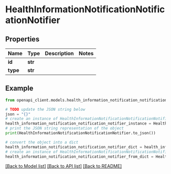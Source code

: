 # HealthInformationNotificationNotificationNotifier


## Properties

Name | Type | Description | Notes
------------ | ------------- | ------------- | -------------
**id** | **str** |  | 
**type** | **str** |  | 

## Example

```python
from openapi_client.models.health_information_notification_notification_notifier import HealthInformationNotificationNotificationNotifier

# TODO update the JSON string below
json = "{}"
# create an instance of HealthInformationNotificationNotificationNotifier from a JSON string
health_information_notification_notification_notifier_instance = HealthInformationNotificationNotificationNotifier.from_json(json)
# print the JSON string representation of the object
print(HealthInformationNotificationNotificationNotifier.to_json())

# convert the object into a dict
health_information_notification_notification_notifier_dict = health_information_notification_notification_notifier_instance.to_dict()
# create an instance of HealthInformationNotificationNotificationNotifier from a dict
health_information_notification_notification_notifier_from_dict = HealthInformationNotificationNotificationNotifier.from_dict(health_information_notification_notification_notifier_dict)
```
[[Back to Model list]](../README.md#documentation-for-models) [[Back to API list]](../README.md#documentation-for-api-endpoints) [[Back to README]](../README.md)


